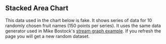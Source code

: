 ## Stacked Area Chart

This data used in the chart below is fake.  It shows series of data for 10 randomly chosen fruit names (150 points per series).
It uses the same data generator used in Mike Bostock's [stream graph example](https://bl.ocks.org/mbostock/4060954).
If you refresh the page you will get a new random dataset.
